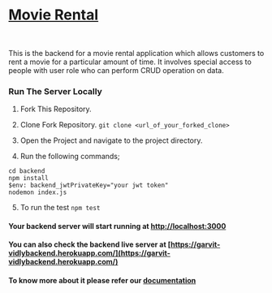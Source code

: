# <u>Movie Rental</u>
</br>

This is the backend for a movie rental application which allows customers to rent a movie for a particular amount of time. 
It involves special access to people with user role who can perform CRUD operation on data.

### Run The Server Locally
1. Fork This Repository.
2. Clone Fork Repository.
`git clone <url_of_your_forked_clone>`

3. Open the Project and navigate to the project directory.
4. Run the following commands;
 ```
 cd backend
 npm install
$env: backend_jwtPrivateKey="your jwt token"
 nodemon index.js
 ```
 5. To run the test `npm test`

#### Your backend server will start running at [http://localhost:3000](http://localhost:3000)

#### You can also check the backend live server at [https://garvit-vidlybackend.herokuapp.com/](https://garvit-vidlybackend.herokuapp.com/)

#### To know more about it please refer our [documentation](/documentation.md)
